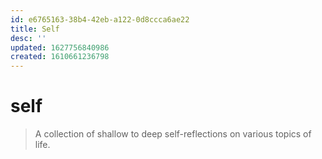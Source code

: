 ```yaml
---
id: e6765163-38b4-42eb-a122-0d8ccca6ae22
title: Self
desc: ''
updated: 1627756840986
created: 1610661236798
---
```


# self
> A collection of shallow to deep self-reflections on various topics of life.
